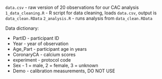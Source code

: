 
`data.csv` - raw version of 20 observations for our CAC analysis
`1_data_cleaning.R` - R script for data cleaning, loads `data.csv`, output is `data_clean.RData`
`2_analysis.R` - runs analysis from `data_clean.RData`

Data dictionary:
- PartID - participant ID
- Year - year of observation
- Age_Part - participant age in years
- CoronaryCA - calcium scores
- experiment - protocol code
- Sex - 1 = male, 2 = female, 3 = unknown
- Demo - calibration measurements, DO NOT USE
